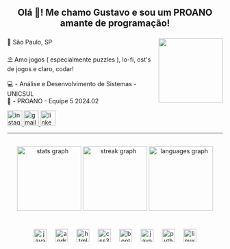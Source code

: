 <h2 align="center">Olá 👋! Me chamo Gustavo e sou um PROANO amante de programação!</h2>

###

<img align="right" height="150" src="https://media3.giphy.com/media/v1.Y2lkPTc5MGI3NjExZ2Z4OWliMGo4bzRhcmxtdGdzeXBuY2FnMGozczc5cnl5cjJidXVubyZlcD12MV9pbnRlcm5hbF9naWZfYnlfaWQmY3Q9Zw/3o7TKGOhl6hVAxkvMQ/giphy.webp"  />
<p align="left">📌 São Paulo, SP<br><br>⛱️ Amo jogos ( especialmente puzzles ), lo-fi, ost's de jogos e claro, codar! <br><br>
  💻 - Análise e Desenvolvimento de Sistemas - UNICSUL<br>💙 - PROANO - Equipe 5 2024.02</p>






  <a href="https://www.instagram.com/gustav.faustino107?igsh=MTBodTA3Z2NqenRyMA==" target="_blank">
    <img src="https://img.shields.io/static/v1?message=Instagram&logo=instagram&label=&color=E4405F&logoColor=white&labelColor=&style=for-the-badge" height="35" alt="instagram logo"  />
  </a>
  <a href="mailto:gustav.faustino107@gmail.com" target="_blank">
    <img src="https://img.shields.io/static/v1?message=Gmail&logo=gmail&label=&color=D14836&logoColor=white&labelColor=&style=for-the-badge" height="35" alt="gmail logo"  />
  </a>
  <a href="https://www.linkedin.com/in/gustavo-gabriel-4218b2250/" target="_blank">
    <img src="https://img.shields.io/static/v1?message=LinkedIn&logo=linkedin&label=&color=0077B5&logoColor=white&labelColor=&style=for-the-badge" height="35" alt="linkedin logo"  />
  </a>

---

<br clear="both">

<div align="center">
  <img src="https://github-readme-stats.vercel.app/api?username=gustavfaustino&hide_title=false&hide_rank=false&show_icons=true&include_all_commits=true&count_private=true&disable_animations=false&theme=monokai&locale=pt-br&hide_border=false" height="150" alt="stats graph"  />
  <img src="https://streak-stats.demolab.com?user=gustavfaustino&locale=pt-br&mode=daily&theme=monokai&hide_border=false&border_radius=5" height="150" alt="streak graph"  />
  <img src="https://github-readme-stats.vercel.app/api/top-langs?username=gustavfaustino&locale=pt-br&hide_title=false&layout=compact&card_width=320&langs_count=6&theme=monokai&hide_border=false" height="150" alt="languages graph"  />
</div>

###

<br clear="both">

<div align="center">
  <img src="https://cdn.jsdelivr.net/gh/devicons/devicon/icons/java/java-original.svg" height="30" alt="java logo"  />
  <img width="12" />
  <img src="https://cdn.jsdelivr.net/gh/devicons/devicon/icons/androidstudio/androidstudio-original.svg" height="30" alt="androidstudio logo"  />
  <img width="12" />
  <img src="https://cdn.jsdelivr.net/gh/devicons/devicon/icons/html5/html5-original.svg" height="30" alt="html5 logo"  />
  <img width="12" />
  <img src="https://cdn.jsdelivr.net/gh/devicons/devicon/icons/css3/css3-original.svg" height="30" alt="css3 logo"  />
  <img width="12" />
  <img src="https://cdn.jsdelivr.net/gh/devicons/devicon/icons/bootstrap/bootstrap-original.svg" height="30" alt="bootstrap logo"  />
  <img width="12" />
  <img src="https://cdn.jsdelivr.net/gh/devicons/devicon/icons/javascript/javascript-original.svg" height="30" alt="javascript logo"  />
  <img width="12" />
  <img src="https://cdn.jsdelivr.net/gh/devicons/devicon/icons/python/python-original.svg" height="30" alt="python logo"  />
  <img width="12" />
  <img src="https://cdn.jsdelivr.net/gh/devicons/devicon/icons/linux/linux-original.svg" height="30" alt="linux logo"  />
</div>

###

<br clear="both">



###
